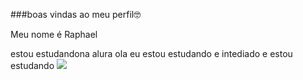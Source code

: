 ###boas vindas ao meu perfil🤓

Meu nome é Raphael


estou estudandona alura
ola eu estou estudando e intediado e estou estudando
![](https://tenor.com/pt-BR/search/i'm-soaking-wet-right-now-gifs)
